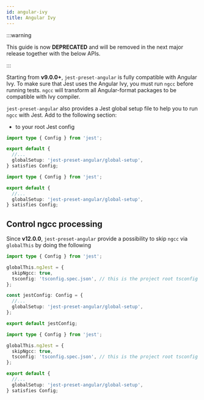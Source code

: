 ```yaml
---
id: angular-ivy
title: Angular Ivy
---
```


:::warning

This guide is now **DEPRECATED** and will be removed in the next major release together with the below APIs.

:::

Starting from **v9.0.0+**, `jest-preset-angular` is fully compatible with Angular Ivy. To make sure that Jest uses the
Angular Ivy, you must run `ngcc` before running tests. `ngcc` will transform all Angular-format packages to be compatible
with Ivy compiler.

`jest-preset-angular` also provides a Jest global setup file to help you to run `ngcc` with Jest. Add to the following section:

- to your root Jest config

```ts title="jest.config.ts" tab={"label": "TypeScript CJS"}
import type { Config } from 'jest';

export default {
  //...
  globalSetup: 'jest-preset-angular/global-setup',
} satisfies Config;
```

```ts title="jest.config.mts" tab={"label": "TypeScript ESM"}
import type { Config } from 'jest';

export default {
  //...
  globalSetup: 'jest-preset-angular/global-setup',
} satisfies Config;
```

## Control ngcc processing

Since **v12.0.0**, `jest-preset-angular` provide a possibility to skip `ngcc` via `globalThis` by doing the following

```ts title="jest.config.ts" tab={"label": "TypeScript CJS"}
import type { Config } from 'jest';

globalThis.ngJest = {
  skipNgcc: true,
  tsconfig: 'tsconfig.spec.json', // this is the project root tsconfig
};

const jestConfig: Config = {
  //...
  globalSetup: 'jest-preset-angular/global-setup',
};

export default jestConfig;
```

```ts title="jest.config.mts" tab={"label": "TypeScript ESM"}
import type { Config } from 'jest';

globalThis.ngJest = {
  skipNgcc: true,
  tsconfig: 'tsconfig.spec.json', // this is the project root tsconfig
};

export default {
  //...
  globalSetup: 'jest-preset-angular/global-setup',
} satisfies Config;
```
